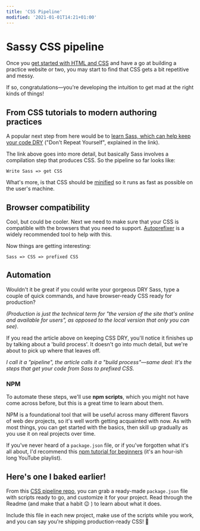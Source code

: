 ```yaml
---
title: 'CSS Pipeline'
modified: '2021-01-01T14:21+01:00'
---
```


# Sassy CSS pipeline

Once you [get started with HTML and CSS](https://www.freecodecamp.org/news/html-and-css-course/) and have a go at building a practice website or two, you may start to find that CSS gets a bit repetitive and messy.

If so, congratulations&mdash;you're developing the intuition to get mad at the right kinds of things!

## From CSS tutorials to modern authoring practices

A popular next step from here would be to [learn Sass, which can help keep your code DRY](https://www.educative.io/blog/sass-for-css-advance-frontend-skills) ("Don't Repeat Yourself", explained in the link).

The link above goes into more detail, but basically Sass involves a compilation step that produces CSS. So the pipeline so far looks like:

```
Write Sass => get CSS
```

What's more, is that CSS should be [minified](https://www.imperva.com/learn/performance/minification/) so it runs as fast as possible on the user's machine.

## Browser compatibility

Cool, but could be cooler. Next we need to make sure that your CSS is compatible with the browsers that you need to support. [Autoprefixer](https://autoprefixer.github.io/) is a widely recommended tool to help with this.

Now things are getting interesting:

```
Sass => CSS => prefixed CSS
```

## Automation

Wouldn't it be great if you could write your gorgeous DRY Sass, type a couple of quick commands, and have browser-ready CSS ready for production?

_(Production is just the technical term for "the version of the site that's online and available for users", as opposed to the local version that only you can see)_.

If you read the article above on keeping CSS DRY, you'll notice it finishes up by talking about a 'build process'. It doesn't go into much detail, but we're about to pick up where that leaves off.

_I call it a "pipeline", the article calls it a "build process"&mdash;same deal: It's the steps that get your code from Sass to prefixed CSS._

### NPM

To automate these steps, we'll use **npm scripts**, which you might not have come across before, but this is a great time to learn about them.

NPM is a foundational tool that will be useful across many different flavors of web dev projects, so it's well worth getting acquainted with now. As with most things, you can get started with the basics, then skill up gradually as you use it on real projects over time.

If you've never heard of a `package.json` file, or if you've forgotten what it's all about, I'd recommend this [npm tutorial for beginners](https://www.youtube.com/watch?v=6fj0cpmMiVg&list=PLC3y8-rFHvwhgWwm5J3KqzX47n7dwWNrq&ab_channel=Codevolution) (it's an hour-ish long YouTube playlist).

## Here's one I baked earlier!

From this [CSS pipeline repo](https://github.com/code-makes-me-cry/css-pipeline), you can grab a ready-made `package.json` file with scripts ready to go, and customize it for your project. Read through the Readme (and make that a habit 😉 ) to learn about what it does.

Include this file in each new project, make use of the scripts while you work, and you can say you're shipping production-ready CSS! 🎉

